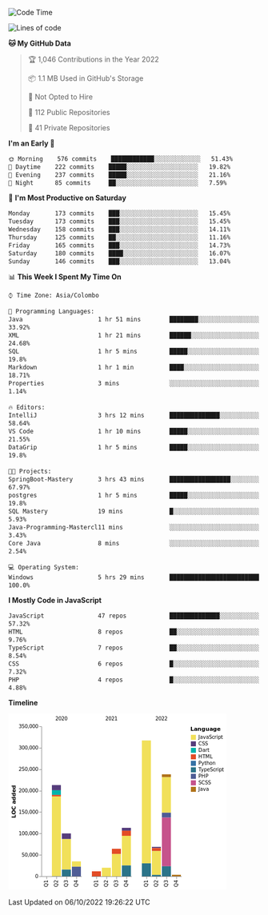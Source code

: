 
<!--START_SECTION:waka-->
![Code Time](http://img.shields.io/badge/Code%20Time-700%20hrs%2037%20mins-blue)

![Lines of code](https://img.shields.io/badge/From%20Hello%20World%20I%27ve%20Written-1%20Million%20lines%20of%20code-blue)

**🐱 My GitHub Data** 

> 🏆 1,046 Contributions in the Year 2022
 > 
> 📦 1.1 MB Used in GitHub's Storage 
 > 
> 🚫 Not Opted to Hire
 > 
> 📜 112 Public Repositories 
 > 
> 🔑 41 Private Repositories  
 > 
**I'm an Early 🐤** 

```text
🌞 Morning    576 commits    ████████████░░░░░░░░░░░░░   51.43% 
🌆 Daytime    222 commits    █████░░░░░░░░░░░░░░░░░░░░   19.82% 
🌃 Evening    237 commits    █████░░░░░░░░░░░░░░░░░░░░   21.16% 
🌙 Night      85 commits     ██░░░░░░░░░░░░░░░░░░░░░░░   7.59%

```
📅 **I'm Most Productive on Saturday** 

```text
Monday       173 commits    ███░░░░░░░░░░░░░░░░░░░░░░   15.45% 
Tuesday      173 commits    ███░░░░░░░░░░░░░░░░░░░░░░   15.45% 
Wednesday    158 commits    ███░░░░░░░░░░░░░░░░░░░░░░   14.11% 
Thursday     125 commits    ██░░░░░░░░░░░░░░░░░░░░░░░   11.16% 
Friday       165 commits    ███░░░░░░░░░░░░░░░░░░░░░░   14.73% 
Saturday     180 commits    ████░░░░░░░░░░░░░░░░░░░░░   16.07% 
Sunday       146 commits    ███░░░░░░░░░░░░░░░░░░░░░░   13.04%

```


📊 **This Week I Spent My Time On** 

```text
⌚︎ Time Zone: Asia/Colombo

💬 Programming Languages: 
Java                     1 hr 51 mins        ████████░░░░░░░░░░░░░░░░░   33.92% 
XML                      1 hr 21 mins        ██████░░░░░░░░░░░░░░░░░░░   24.68% 
SQL                      1 hr 5 mins         █████░░░░░░░░░░░░░░░░░░░░   19.8% 
Markdown                 1 hr 1 min          ████░░░░░░░░░░░░░░░░░░░░░   18.71% 
Properties               3 mins              ░░░░░░░░░░░░░░░░░░░░░░░░░   1.14%

🔥 Editors: 
IntelliJ                 3 hrs 12 mins       ██████████████░░░░░░░░░░░   58.64% 
VS Code                  1 hr 10 mins        █████░░░░░░░░░░░░░░░░░░░░   21.55% 
DataGrip                 1 hr 5 mins         █████░░░░░░░░░░░░░░░░░░░░   19.8%

🐱‍💻 Projects: 
SpringBoot-Mastery       3 hrs 43 mins       █████████████████░░░░░░░░   67.97% 
postgres                 1 hr 5 mins         █████░░░░░░░░░░░░░░░░░░░░   19.8% 
SQL Mastery              19 mins             █░░░░░░░░░░░░░░░░░░░░░░░░   5.93% 
Java-Programming-Mastercl11 mins             ░░░░░░░░░░░░░░░░░░░░░░░░░   3.43% 
Core Java                8 mins              ░░░░░░░░░░░░░░░░░░░░░░░░░   2.54%

💻 Operating System: 
Windows                  5 hrs 29 mins       █████████████████████████   100.0%

```

**I Mostly Code in JavaScript** 

```text
JavaScript               47 repos            ██████████████░░░░░░░░░░░   57.32% 
HTML                     8 repos             ██░░░░░░░░░░░░░░░░░░░░░░░   9.76% 
TypeScript               7 repos             ██░░░░░░░░░░░░░░░░░░░░░░░   8.54% 
CSS                      6 repos             █░░░░░░░░░░░░░░░░░░░░░░░░   7.32% 
PHP                      4 repos             █░░░░░░░░░░░░░░░░░░░░░░░░   4.88%

```


**Timeline**

![Chart not found](https://raw.githubusercontent.com/ccweerasinghe1994/ccweerasinghe1994/master/charts/bar_graph.png) 


 Last Updated on 06/10/2022 19:26:22 UTC
<!--END_SECTION:waka-->
